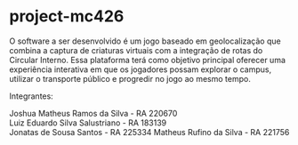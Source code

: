 # project-mc426

O software a ser desenvolvido é um jogo baseado em geolocalização que combina a captura de criaturas virtuais com a integração de rotas do Circular Interno. Essa plataforma terá como objetivo principal oferecer uma experiência interativa em que os jogadores possam explorar o campus, utilizar o transporte público e progredir no jogo ao mesmo tempo.

Integrantes:

Joshua Matheus Ramos da Silva - RA 220670  
Luiz Eduardo Silva Salustriano - RA 183139  
Jonatas de Sousa Santos - RA 225334
Matheus Rufino da Silva - RA 221756
